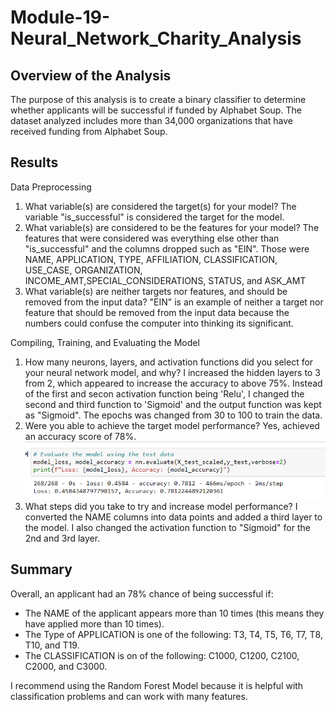 # Module-19-Neural_Network_Charity_Analysis

## Overview of the Analysis
The purpose of this analysis is to create a binary classifier to determine whether applicants will be successful if funded by Alphabet Soup. The dataset analyzed includes more than 34,000 organizations that have received funding from Alphabet Soup.

## Results
Data Preprocessing
1. What variable(s) are considered the target(s) for your model?
  The variable "is_successful" is considered the target for the model.
2. What variable(s) are considered to be the features for your model?
  The features that were considered was everything else other than "is_successful" and the columns dropped such as "EIN". Those were NAME, APPLICATION, TYPE,    AFFILIATION, CLASSIFICATION, USE_CASE, ORGANIZATION, INCOME_AMT,SPECIAL_CONSIDERATIONS, STATUS, and ASK_AMT
3. What variable(s) are neither targets nor features, and should be removed from the input data?
  "EIN" is an example of neither a target nor feature that should be removed from the input data because the numbers could confuse the computer into thinking its significant.
  
Compiling, Training, and Evaluating the Model
1. How many neurons, layers, and activation functions did you select for your neural network model, and why?
  I increased the hidden layers to 3 from 2, which appeared to increase the accuracy to above 75%. Instead of the first and secon activation function being 'Relu', I changed the second and third function to 'Sigmoid' and the output function was kept as "Sigmoid". The epochs was changed from 30 to 100 to train the data.
2. Were you able to achieve the target model performance?
  Yes, achieved an accuracy score of 78%.
  ![Image](https://github.com/cstern28/Module-19-Neural_Network_Charity_Analysis/blob/main/Screenshots/accuracy_score.png)
3. What steps did you take to try and increase model performance?
  I converted the NAME columns into data points and added a third layer to the model. I also changed the activation function to "Sigmoid" for the 2nd and 3rd layer.
  
## Summary
Overall, an applicant had an 78% chance of being successful if:
- The NAME of the applicant appears more than 10 times (this means they have applied more than 10 times).
- The Type of APPLICATION is one of the following: T3, T4, T5, T6, T7, T8, T10, and T19.
- The CLASSIFICATION is on of the following: C1000, C1200, C2100, C2000, and C3000.

I recommend using the Random Forest Model because it is helpful with classification problems and can work with many features.
